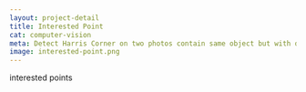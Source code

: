 ```yaml
---
layout: project-detail
title: Interested Point
cat: computer-vision
meta: Detect Harris Corner on two photos contain same object but with different perspective.
image: interested-point.png
---
```


interested points